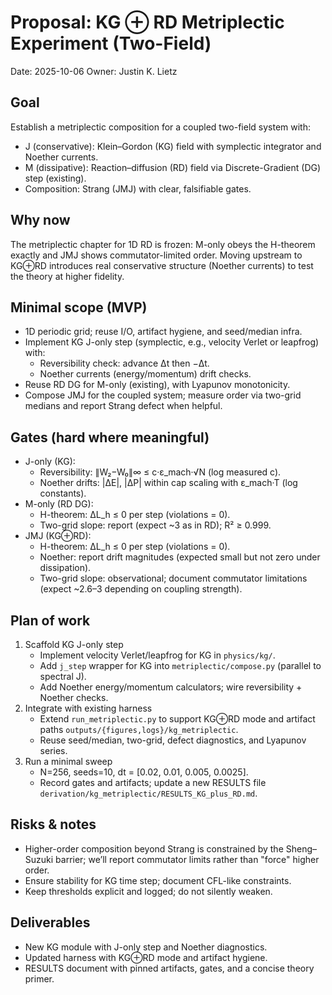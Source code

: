 # Proposal: KG ⊕ RD Metriplectic Experiment (Two-Field)

Date: 2025-10-06
Owner: Justin K. Lietz

## Goal

Establish a metriplectic composition for a coupled two-field system with:

- J (conservative): Klein–Gordon (KG) field with symplectic integrator and Noether currents.
- M (dissipative): Reaction–diffusion (RD) field via Discrete-Gradient (DG) step (existing).
- Composition: Strang (JMJ) with clear, falsifiable gates.

## Why now

The metriplectic chapter for 1D RD is frozen: M-only obeys the H-theorem exactly and JMJ shows commutator-limited order. Moving upstream to KG⊕RD introduces real conservative structure (Noether currents) to test the theory at higher fidelity.

## Minimal scope (MVP)

- 1D periodic grid; reuse I/O, artifact hygiene, and seed/median infra.
- Implement KG J-only step (symplectic, e.g., velocity Verlet or leapfrog) with:
  - Reversibility check: advance Δt then −Δt.
  - Noether currents (energy/momentum) drift checks.
- Reuse RD DG for M-only (existing), with Lyapunov monotonicity.
- Compose JMJ for the coupled system; measure order via two-grid medians and report Strang defect when helpful.

## Gates (hard where meaningful)

- J-only (KG):
  - Reversibility: ∥W₂−W₀∥∞ ≤ c·ε_mach·√N (log measured c).
  - Noether drifts: |ΔE|, |ΔP| within cap scaling with ε_mach·T (log constants).
- M-only (RD DG):
  - H-theorem: ΔL_h ≤ 0 per step (violations = 0).
  - Two-grid slope: report (expect ~3 as in RD); R² ≥ 0.999.
- JMJ (KG⊕RD):
  - H-theorem: ΔL_h ≤ 0 per step (violations = 0).
  - Noether: report drift magnitudes (expected small but not zero under dissipation).
  - Two-grid slope: observational; document commutator limitations (expect ~2.6–3 depending on coupling strength).

## Plan of work

1. Scaffold KG J-only step
   - Implement velocity Verlet/leapfrog for KG in `physics/kg/`.
   - Add `j_step` wrapper for KG into `metriplectic/compose.py` (parallel to spectral J).
   - Add Noether energy/momentum calculators; wire reversibility + Noether checks.
2. Integrate with existing harness
   - Extend `run_metriplectic.py` to support KG⊕RD mode and artifact paths `outputs/{figures,logs}/kg_metriplectic`.
   - Reuse seed/median, two-grid, defect diagnostics, and Lyapunov series.
3. Run a minimal sweep
   - N=256, seeds=10, dt = [0.02, 0.01, 0.005, 0.0025].
   - Record gates and artifacts; update a new RESULTS file `derivation/kg_metriplectic/RESULTS_KG_plus_RD.md`.

## Risks & notes

- Higher-order composition beyond Strang is constrained by the Sheng–Suzuki barrier; we’ll report commutator limits rather than "force" higher order.
- Ensure stability for KG time step; document CFL-like constraints.
- Keep thresholds explicit and logged; do not silently weaken.

## Deliverables

- New KG module with J-only step and Noether diagnostics.
- Updated harness with KG⊕RD mode and artifact hygiene.
- RESULTS document with pinned artifacts, gates, and a concise theory primer.
